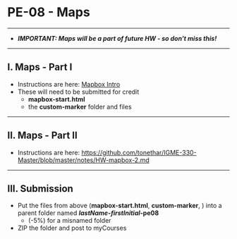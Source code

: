 # PE-08 - Maps

<hr>

- ***IMPORTANT: Maps will be a part of future HW - so don't miss this!***

<hr>

## I. Maps - Part I

- Instructions are here: [Mapbox Intro](https://github.com/tonethar/IGME-330-Master/blob/master/notes/HW-mapbox-1.md)
- These will need to be submitted for credit
  - **mapbox-start.html** 
  - the **custom-marker** folder and files


<hr>

## II. Maps - Part II
- Instructions are here: https://github.com/tonethar/IGME-330-Master/blob/master/notes/HW-mapbox-2.md


<hr>

## III. Submission
- Put the files from above (**mapbox-start.html**, **custom-marker**,  ) into a parent folder named ***lastName-firstInitial*-pe08**
  - (-5%) for a misnamed folder
- ZIP the folder and post to myCourses
